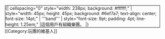 <div style="float: left; border: solid #000000 1px; margin: 1px;">
{| cellspacing="0" style="width: 238px; background: #ffffff;"
| style="width: 45px; height: 45px; background: #6ef7a7; text-align: center; font-size: 14pt;" | '''band'''
| style="font-size: 9pt; padding: 4pt; line-height: 1.25em;" |這個用戶有組織樂團。
|}</div>
[[Category:玩團的維基人]]